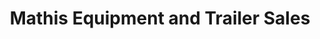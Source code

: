 ---
title: "Mathis Equipment and Trailer Sales"
url: /leesburg/mathis-equipment-and-trailer-sales/
shop: tools
---
